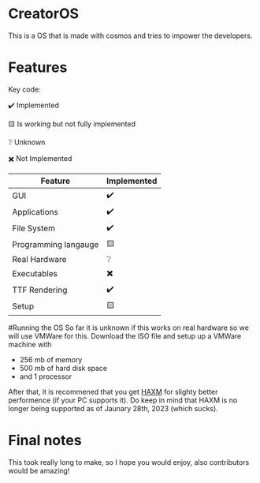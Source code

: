 # CreatorOS
This is a OS that is made with cosmos and tries to impower the developers.

# Features
Key code:

✔️ Implemented

🟨 Is working but not fully implemented

❔ Unknown

✖️ Not Implemented

| Feature | Implemented |
|---------|-------------|
| GUI     | ✔️         |
| Applications | ✔️ |
| File System | ✔️ |
| Programming langauge | 🟨 |
| Real Hardware | ❔|
| Executables | ✖️|
| TTF Rendering | ✔️ |
| Setup | 🟨|


#Running the OS
So far it is unknown if this works on real hardware so we will use VMWare for this.
Download the ISO file and setup up a VMWare machine with
* 256 mb of memory
* 500 mb of hard disk space
* and 1 processor

After that, it is recommened that you get [HAXM](https://github.com/intel/haxm/releases/tag/v7.8.0) for slighty better performence (if your PC supports it).
Do keep in mind that HAXM is no longer being supported as of Jaunary 28th, 2023 (which sucks).

# Final notes
This took really long to make, so I hope you would enjoy, also contributors would be amazing!

